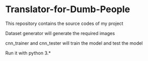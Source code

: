 # Translator-for-Dumb-People
This repository contains the source codes of my project

Dataset generator will generate the required images

cnn_trainer and cnn_tester will train the model and test the model  

Run it with python 3.*
